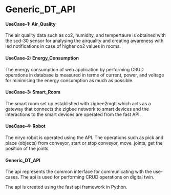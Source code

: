# Generic_DT_API
#### UseCase-1: Air_Quality

The air quality data such as co2, humidity, and tempertaure is obtained with the scd-30 sensor for analysing the airquality and creating awareness with led notifications in case of higher co2 values in rooms.

#### UseCase-2: Energy_Consumption

The energy consumption of web application by performing CRUD operations in database is measured in terms of current, power, and voltage for minimising the energy consumption as much as possible.

#### UseCase-3: Smart_Room

The smart room set up established with zigbee2mqtt which acts as a gateway that connects the zigbee network to smart devices and the interactions to the smart devices are operated from the fast API.

#### UseCase-4: Robot

The niryo robot is operated using the API. The operations such as pick and place (objects) from conveyor, start or stop conveyor, move_joints, get  the position of the joints.

#### Generic_DT_API

The api represents the common interface for communicating with the use-cases. The api is used for performing CRUD operations on digital twin.

The api is created using the fast api framework in Python. 

